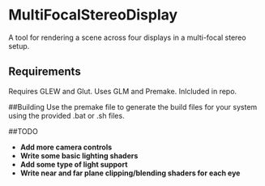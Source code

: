 # MultiFocalStereoDisplay

A tool for rendering a scene across four displays in a multi-focal stereo setup.

## Requirements
Requires GLEW and Glut.
Uses GLM and Premake. Inlcluded in repo.

##Building
Use the premake file to generate the build files for your system using the provided .bat or .sh files.

##TODO

- **Add more camera controls**
- **Write some basic lighting shaders**
- **Add some type of light support**
- **Write near and far plane clipping/blending shaders for each eye**
